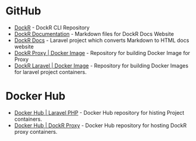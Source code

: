 # GitHub

- <a href="https://github.com/sharanvelu/dockr" target="_blank">DockR</a> - DockR CLI Repository
- <a href="https://github.com/sharanvelu/dockr-documentation" target="_blank">DockR Documentation</a> - Markdown files for DockR Docs Website
- <a href="https://github.com/sharanvelu/dockr-docs" target="_blank">DockR Docs</a> - Laravel project which converts Markdown to HTML docs website
- <a href="https://github.com/sharanvelu/dockr-proxy" target="_blank">DockR Proxy | Docker Image</a> - Repository for building Docker Image for Proxy
- <a href="https://github.com/sharanvelu/dockr-laravel-php" target="_blank">DockR Laravel | Docker Image</a> - Repository for building Docker Images for laravel project containers.

# Docker Hub

- <a href="https://hub.docker.com/r/sharanvelu/laravel-php/tags" target="_blank">Docker Hub | Laravel PHP</a> - Docker Hub repository for histing Project containers.
- <a href="https://hub.docker.com/r/sharanvelu/dockr-proxy/tags" target="_blank">Docker Hub | DockR Proxy</a> - Docker Hub repository for hosting DockR proxy containers.
